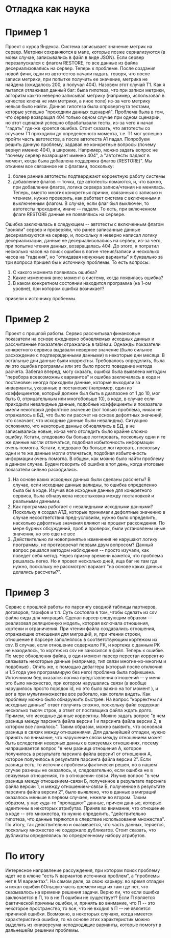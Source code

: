 # Отладка как наука

# Пример 1

   Проект с курса Яндекса. Система записывает значение метрик на сервер. Метрики сохраняются в мапе, которые позже сериализуются (в моем случае, записывались в файл в виде JSON). 
Если сервер перезапускался с флагом RESTORE, то все данные из файла десериализовались на сервер. Теперь к проблеме.
   После создания новой фичи, одни из автотестов начали падать, говоря, что после записи метрики, при попытке получить ее значение, метрика не найдена (ожидалось 200, а получал 404). Назовем этот случай Т1.
Как я пытался отлаживал данный баг: была гипотеза, что при записи метрики, алгоритм как-то неверно записывал метрику (например, использовал в качестве ключа не имя метрики, а иное поле) из-за чего метрику нельзя было найти.
Данная гипотеза была опровергнута тестами, которые успешно "проходили данных сценарий". Проблема была в том, что сервер возвращал 404 только одном случае при одном сценарии, но этот сценарий успешно обрабатывали тесты, из-за чего я 
начал "гадать" где-же кроется ошибка. Стоит сказать, что автотесты со случаем Т1 проходили до определенного момента, т.е. Т1 мог успешно пройти часть автотестов, а после автотеста А1 падал.
   Попробуем решить данную проблему, задавая не конкретные вопросы (почему вернул именно 404), а широкие. Например, можно задать вопрос не "почему сервер возвращает именно 404", а "автотесты падают в момент, когда была добавлена поддержка флагов (RESTORE)".
Мы откинем все связанное не с флагами, поскольку: 
1) более ранние автотесты подтверджают корректную работу системы
2) добавление флагов -- точка, где автотесты ломаются, и, что важно, при добавлении флагов, логика сервера записи/чтения не менялась.
Теперь, вместо многих конкретных причин, связанных с записью и чтением, нужно проверить, как работает система с включенным и выключенным флагом. В случае, если флаг был выключен, то автотесты проходили, иначе -- падали. 
То есть, при включенном флаге RESTORE данные не появлялись на сервере.

Ошибка заключалась в следующем -- автотесты с включенным флагом "роняли" сервер и проверяли, что ранее записанные данные десериализуются на сервер, и, поскольку я неверно написал логику десериализации, данные не десериализовались на сервер, из-за чего, 
при попытке чтения данных, возвращалась 404. До этого, я потратил несколько часов на поиск ошибки в логие чтения/записи и несколько часов на "гадания", но "откидавая ненужные варианты" я буквально за три вопроса пришел бы к источнику проблемы.
То есть вопросы:
1) С какого момента появилась ошибка?
2) Какие изменения внес момент в систему, когда появилась ошибка?
3) В каком конкретном состоянии находится программа (на 1-ом уровне), при котором ошибка возникает?

привели к источнику пробенмы.

# Пример 2

   Проект с прошлой работы. Сервис рассчитывал финансовые показатели на основе ежедневно обновляемых исходных данных и рассчитанные показатели отражались в tableau. Однажды показатели конкретного сервиса выдавали неверное значение (было сильное расхождение с подтвержденными данными) в некоторые дни месяца.
В остальные дни данные были корректны. Требовалось определить, была ли это ошибка программы или это было просто поведение метода расчета. Забегая вперед, могу сказать, ошибка была выявлена методом "перебора всевозможных вариантов" и ошибка заключалась в коде и 
постановке: иногда приходили данные, которые выходили за инварианты, указанные в постановке (например, один из коэффициентов, который должен был быть в диапазоне от 1 до 10, мог быть 0, отрицательным или многобольше 10), в коде, в случае если приходили невалидные данные, 
подобные коэффициенты и показатели имели некоторый дефолтное значение (вот только проблема, никак не отражалось в БД, что было ли рассчет на основе дефолтных значений, что означает, что исходные данные были невалидны). Ситуацию осложняло, что некоторые данные обновлялись  в БД, а не записывались новые, из-за чего отследить было крайне сложно ошибку. Кстати, следовало бы больше логгировать, поскольку одни и те же данные могли отличаться, подобная избыточность информации очень помогла. Кстати, следовало бы больше логгировать, поскольку одни и те же данные могли отличаться, подобная избыточность информации очень помогла. 
   В общем, как можно было найти проблему в данном случае. Будем говорить об ошибке в тот день, когда итоговые показатели сильно расходились. 
1) На основе каких исходных данных были сделаны рассчеты? В случае, если исходные данные валидны, то ошибка определенно была бы в коде. Изучив все исходные данные для конкретного сервиса, была обнаружена несостыковка между постановкой
и реальными данными. 
2) Как программа работает с невалидными исходными данными? Поскольку я создал АТД, которые принимали дефолтные значению в случае несоответствия пред-условиям, нужно было определить, насколько дефолтные значения влияют на процент расхождения.
По мере бурных обсуждений, проб и проверок, были установлены иные значения, но это еще не все
3) Действительно ли новопринятые изменения не нарушают логику программы, не противоречат первым двум вопросом? Данный вопрос решался методом наблюдения -- просто изучали, как поведет себя метод.
   Через призму времени кажется, что проблема решалась легко. Но я провел несколько дней, ища баг не там где нужно, поскольку не рассмотрел вариант "на основе каких данных делались рассчеты?".



# Пример 3

   Сервис с прошлой работы по парсингу сводной таблицы партнеров, договоров, тарифов и т.п. Суть состояла в том, чтобы сделать из csv файла сиды для миграций. Сделал парсер следующим образом -- реализовал реляционную модель, которая включала
отношения, кортежи и ограничения. При чтении файла создавались отношения, отражающие отношения для миграций, и, при чтении строки, отношение в парсере заполнялось в соответствующим кортежом из csv. В случае, если отношение содержало FK, и кортежа с данным PK не находилось, то кортеж из csv не заносился в файл. Теперь к ошибке.
   По мере обновления файла, в один момент парсер перестал корректно связывать некоторые данные (например, тип связи многие-ко-многим и подобные) . Опять же, с помощью дебаггера (который после отключил и 1.5 года уже программирую без него)
проблема была пофикшена. Источником бед оказался логика представления отношений -- у меня это было множество, при котором нарушались связи (а вообще нарушилось просто порядок id, но это было важно на тот момент ), и вот а при мультимножестве 
все работало, как хотели видеть. 
   Как проблему можно было обнаружить быстрее. На вопрос "корректны ли исходные данные" ответ получить сложно, поскольку файл содержал несколько тысяч строк, а ответ от поставщика файла ждать долго. Примем, что исходные данные корректны.
Можно задать вопрос "в чем разница между парсинга файла версии 1 и парсинга файла версии 2, в котором все ломалось". Таким образом, можно выявить, что основная разница в связях между отношениями. Для дальнейшей отладки, нужно принять во 
внимание, что нарушение связи между отношением может быть вследствии неверных данных в связуемых отношениях, посему напрашивается вопрос "в чем разница отношения А, которое получилось в результате парсинга файла версии1 от отношения 
А, которое получилось в результате парсинга файла версии 2". Если разница есть, то источник проблемы фактически решен, но в нашем случае разницы не оказалось, и, следовательно, если ошибка не в связуемых отношениях, то в отношении-связи.
Изучив вопрос "в чем разница между отношением-связи Б, полученное в результате парсинга файла версии 1, и между отношением-связи Б, полученное в результате парсинга файла версии 2", было выявлено, что в данных в миграций оказалось меньше 
в первом случаее, нежели во втором. Таким образом, у нас куда-то "пропадают" данные, причем данные, которые идентичны в некоторых атрибутах. Приняв во внимание, что отношение в коде -- это множества, то нужно определить, 
"действительно гипотеза, что данные теряются в следствие использования множества". По итогу, так действительно и оказывается, что часть данных, теряется, поскольку множество не содержало дубликатов. Стоит сказать, что дубликаты определялись
по определенному набору атрибутов.

# По итогу
Интересное направление рассуждения, при котором поиск проблему идет не в ключе "есть N вариантов источника проблем", а "проблемы нет в M вариантах". На самом деле, за свою карьеру. во время отладки я искал ошибки бОльшую часть времени
ища их там где нет, что сказывалось на времени решения задачи. Верно ли, что если ошибка заключается в П, то в не П ошибки не существует? Если П является фактической причины ошибки, и, принять во внимание, что П -- это некоторое пространство,
то все, что не входил в П -- не является причиной ошибки. Возможно, в некоторых случаях, когда имеется характеристика ошибки, то на основе этих характеристик можно выделять из юниверсума неподходящие варианты, которые помогут в дальнешейм
решении проблемы.
